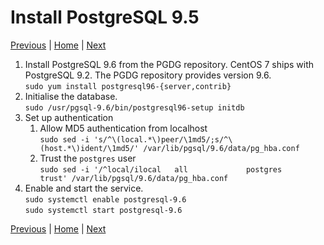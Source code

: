 # Install PostgreSQL 9.5

[Previous](install-puppet-server.md) \| [Home](index.md) \| [Next](install-puppet-db.md)

1. Install PostgreSQL 9.6 from the PGDG repository. CentOS 7 ships with PostgreSQL 9.2. The PGDG repository provides version 9.6.  
   `sudo yum install postgresql96-{server,contrib}`
1. Initialise the database.  
   `sudo /usr/pgsql-9.6/bin/postgresql96-setup initdb`
1. Set up authentication
   1. Allow MD5 authentication from localhost  
      `sudo sed -i 's/^\(local.*\)peer/\1md5/;s/^\(host.*\)ident/\1md5/' /var/lib/pgsql/9.6/data/pg_hba.conf`
   1. Trust the `postgres` user  
      `sudo sed -i '/^local/ilocal   all             postgres                                trust' /var/lib/pgsql/9.6/data/pg_hba.conf`
1. Enable and start the service.  
   `sudo systemctl enable postgresql-9.6`  
   `sudo systemctl start postgresql-9.6`

[Previous](install-puppet-server.md) \| [Home](index.md) \| [Next](install-puppet-db.md)

